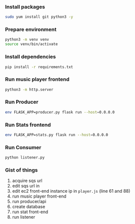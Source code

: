 ### Install packages
```bash
sudo yum install git python3 -y
```

### Prepare environment
```bash
python3 -m venv venv
source venv/bin/activate
```

### Install dependencies
```bash
pip install -r requirements.txt
```

### Run music player frontend
```bash
python3 -m http.server
```

### Run Producer
```bash
env FLASK_APP=producer.py flask run --host=0.0.0.0
```

### Run Stats frontend
```bash
env FLASK_APP=stats.py flask run --host=0.0.0.0
```

### Run Consumer
```bash
python listener.py
```

### Gist of things
1. acquire sqs url
2. edit sqs url in
3. edit ec2 front-end instance ip in `player.js` (line 61 and 88)
4. run music player front-end
5. run producer/api
6. create database
7. run stat front-end
8. run listener
